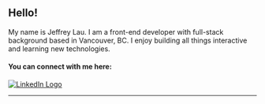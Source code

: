 ## Hello!

My name is Jeffrey Lau. I am a front-end developer with full-stack background based in Vancouver, BC. I enjoy building all things interactive and learning new technologies.

#### You can connect with me here:

[![LinkedIn Logo](https://img.shields.io/badge/LinkedIn-0A66C2?labelColor=0A66C2&style=social&logo=linkedin&logoColor=0A66C2 "LinkedIn Logo")](https://www.linkedin.com/in/jayell-dev/)

---

<!-- ### Technologies & Tools

![](https://img.shields.io/badge/React-00979D?labelColor=292929&style=flat&logoWidth=15&logo=react&logoColor=ffffff&")
![](https://img.shields.io/badge/Vue.js-00979D?labelColor=292929&style=flat&logoWidth=15&logo=vue.js&logoColor=ffffff&")
![](https://img.shields.io/badge/Angular-00979D?labelColor=292929&style=flat&logoWidth=15&logo=angular&logoColor=ffffff&")
![](https://img.shields.io/badge/GraphQL-00979D?labelColor=292929&style=flat&logoWidth=15&logo=graphql&logoColor=ffffff&")

![](https://img.shields.io/badge/JavaScript-00979D?labelColor=292929&style=flat&logoWidth=15&logo=javascript&logoColor=ffffff&")
![](https://img.shields.io/badge/TypeScript-00979D?labelColor=292929&style=flat&logoWidth=15&logo=typescript&logoColor=ffffff&")
![](https://img.shields.io/badge/Python-00979D?labelColor=292929&style=flat&logoWidth=15&logo=python&logoColor=ffffff&")
![](https://img.shields.io/badge/HTML5-00979D?labelColor=292929&style=flat&logoWidth=15&logo=html5&logoColor=ffffff&")
![](https://img.shields.io/badge/CSS3-00979D?labelColor=292929&style=flat&logoWidth=15&logo=css3&logoColor=ffffff&")

![](https://img.shields.io/badge/Firebase-00979D?labelColor=292929&style=flat&logoWidth=15&logo=firebase&logoColor=ffffff&")
![](https://img.shields.io/badge/Mongo_DB-00979D?labelColor=292929&style=flat&logoWidth=15&logo=mongodb&logoColor=ffffff&")
![](https://img.shields.io/badge/PostgreSQL-00979D?labelColor=292929&style=flat&logoWidth=15&logo=postgresql&logoColor=ffffff&")

### Currently Learning

![](https://img.shields.io/badge/Flutter-00979D?labelColor=292929&style=flat&logoWidth=15&logo=flutter&logoColor=ffffff&")
![](https://img.shields.io/badge/Dart-00979D?labelColor=292929&style=flat&logoWidth=15&logo=dart&logoColor=ffffff&") -->
